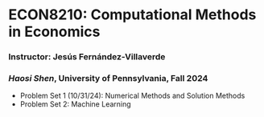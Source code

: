 # ECON8210: Computational Methods in Economics
### Instructor: Jesús Fernández-Villaverde
### *Haosi Shen*, University of Pennsylvania, Fall 2024

* Problem Set 1 (10/31/24): Numerical Methods and Solution Methods
* Problem Set 2: Machine Learning
